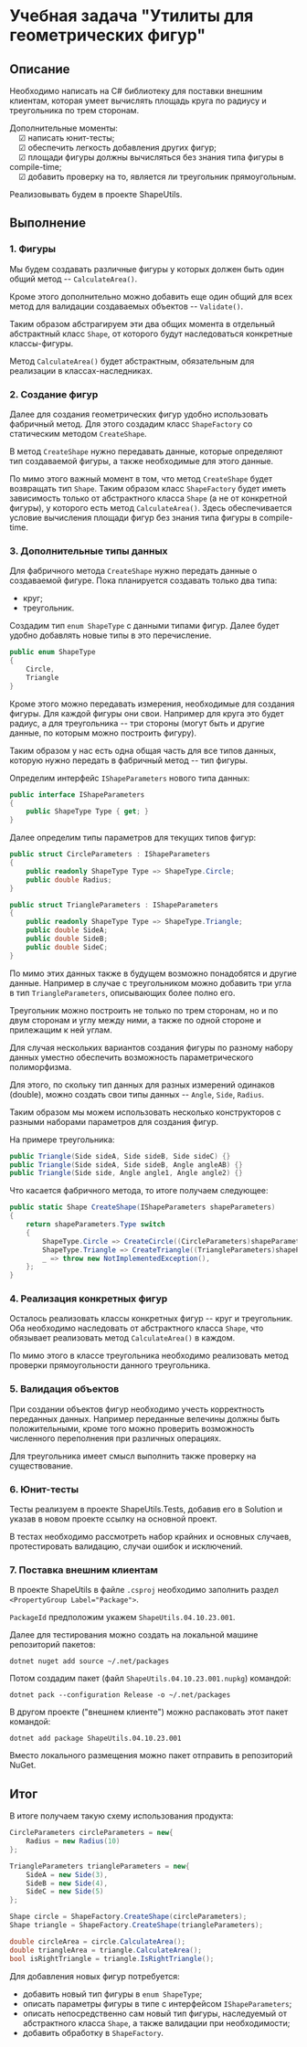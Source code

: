 # Учебная задача "Утилиты для геометрических фигур"
## Описание
Необходимо написать на C# библиотеку для поставки внешним клиентам, которая умеет вычислять площадь круга по радиусу и треугольника по трем сторонам.

Дополнительные моменты:  
&nbsp;&nbsp;&nbsp;&nbsp;&#9745; написать юнит-тесты;  
&nbsp;&nbsp;&nbsp;&nbsp;&#9745; обеспечить легкость добавления других фигур;  
&nbsp;&nbsp;&nbsp;&nbsp;&#9745; площади фигуры должны вычисляться без знания типа фигуры в compile-time;  
&nbsp;&nbsp;&nbsp;&nbsp;&#9745; добавить проверку на то, является ли треугольник прямоугольным.

Реализовывать будем в проекте ShapeUtils.

## Выполнение
### 1. Фигуры
Мы будем создавать различные фигуры у которых должен быть один общий метод -- `CalculateArea()`.

Кроме этого дополнительно можно добавить еще один общий для всех метод для валидации создаваемых объектов -- `Validate()`.

Таким образом абстрагируем эти два общих момента в отдельный абстрактный класс `Shape`, от которого будут наследоваться конкретные классы-фигуры.

Метод `CalculateArea()` будет абстрактным, обязательным для реализации в классах-наследниках.

### 2. Создание фигур
Далее для создания геометрических фигур удобно использовать фабричный метод.
Для этого создадим класс `ShapeFactory` со статическим методом `CreateShape`.

В метод `CreateShape` нужно передавать данные, которые определяют тип создаваемой фигуры, а также необходимые для этого данные.

По мимо этого важный момент в том, что метод `CreateShape` будет возвращать тип `Shape`. Таким образом класс `ShapeFactory` будет иметь зависимость только от абстрактного класса `Shape` (а не от конкретной фигуры), у которого есть метод `CalculateArea()`. Здесь обеспечивается условие вычисления площади фигур без знания типа фигуры в compile-time.

### 3. Дополнительные типы данных
Для фабричного метода `CreateShape` нужно передать данные о создаваемой фигуре.
Пока планируется создавать только два типа:
- круг;
- треугольник.

Создадим тип `enum ShapeType` с данными типами фигур. Далее будет удобно добавлять новые типы в это перечисление.
```csharp
public enum ShapeType
{
    Circle,
    Triangle
}
```

Кроме этого можно передавать измерения, необходимые для создания фигуры. Для каждой фигуры они свои. Например для круга это будет радиус, а для треугольника -- три стороны (могут быть и другие данные, по которым можно построить фигуру).

Таким образом у нас есть одна общая часть для все типов данных, которую нужно передать в фабричный метод -- тип фигуры.

Определим интерфейс `IShapeParameters` нового типа данных:
```csharp
public interface IShapeParameters
{
    public ShapeType Type { get; }
}
```

Далее определим типы параметров для текущих типов фигур:
```csharp
public struct CircleParameters : IShapeParameters
{
    public readonly ShapeType Type => ShapeType.Circle;
    public double Radius;
}

public struct TriangleParameters : IShapeParameters
{
    public readonly ShapeType Type => ShapeType.Triangle;
    public double SideA;
    public double SideB;
    public double SideC;
}
```

По мимо этих данных также в будущем возможно понадобятся и другие данные. Например в случае с треугольником можно добавить три угла в тип `TriangleParameters`, описывающих более полно его. 

Треугольник можно построить не только по трем сторонам, но и по двум сторонам и углу между ними, а также по одной стороне и прилежащим к ней углам.

Для случая нескольких вариантов создания фигуры по разному набору данных уместно обеспечить возможность параметрического полиморфизма.

Для этого, по скольку тип данных для разных измерений одинаков (double), можно создать свои типы данных -- `Angle`, `Side`, `Radius`.

Таким образом мы можем использовать несколько конструкторов с разными наборами параметров для создания фигур.

На примере треугольника:
```csharp
public Triangle(Side sideA, Side sideB, Side sideC) {}
public Triangle(Side sideA, Side sideB, Angle angleAB) {}
public Triangle(Side side, Angle angle1, Angle angle2) {}
```

Что касается фабричного метода, то итоге получаем следующее:
```csharp
public static Shape CreateShape(IShapeParameters shapeParameters)
{
    return shapeParameters.Type switch
    {
        ShapeType.Circle => CreateCircle((CircleParameters)shapeParameters),
        ShapeType.Triangle => CreateTriangle((TriangleParameters)shapeParameters),
        _ => throw new NotImplementedException(),
    };
}
```
### 4. Реализация конкретных фигур
Осталось реализовать классы конкретных фигур -- круг и треугольник.
Оба необходимо наследовать от абстрактного класса `Shape`, что обязывает реализовать метод `CalculateArea()` в каждом.

По мимо этого в классе треугольника необходимо реализовать метод проверки прямоугольности данного треугольника.
### 5. Валидация объектов
При создании объектов фигур необходимо учесть корректность переданных данных.
Например переданные велечины должны быть положительными, кроме того можно проверить возможность численного переполнения при различных операциях.

Для треугольника имеет смысл выполнить также проверку на существование.
### 6. Юнит-тесты
Тесты реализуем в проекте ShapeUtils.Tests, добавив его в Solution и указав в новом проекте ссылку на основной проект.

В тестах необходимо рассмотреть набор крайних и основных случаев, протестировать валидацию, случаи ошибок и исключений.
### 7. Поставка внешним клиентам
В проекте ShapeUtils в файле `.csproj` необходимо заполнить раздел `<PropertyGroup Label="Package">`.

`PackageId` предположим укажем `ShapeUtils.04.10.23.001`.

Далее для тестирования можно создать на локальной машине репозиторий пакетов:
```
dotnet nuget add source ~/.net/packages
```
Потом создадим пакет (файл `ShapeUtils.04.10.23.001.nupkg`) командой:
```
dotnet pack --configuration Release -o ~/.net/packages
```
В другом проекте ("внешнем клиенте") можно распаковать этот пакет командой:
```
dotnet add package ShapeUtils.04.10.23.001
```

Вместо локального размещения можно пакет отправить в репозиторий NuGet.
## Итог

В итоге получаем такую схему использования продукта:
```csharp
CircleParameters circleParameters = new{
    Radius = new Radius(10)
};

TriangleParameters triangleParameters = new{
    SideA = new Side(3),
    SideB = new Side(4),
    SideC = new Side(5)
};

Shape circle = ShapeFactory.CreateShape(circleParameters);
Shape triangle = ShapeFactory.CreateShape(triangleParameters);

double circleArea = circle.CalculateArea();
double triangleArea = triangle.CalculateArea();
bool isRightTriangle = triangle.IsRightTriangle();
```

Для добавления новых фигур потребуется:
- добавить новый тип фигуры в `enum ShapeType`;
- описать параметры фигуры в типе с интерфейсом `IShapeParameters`;
- описать непосредственно сам новый тип фигуры, наследуемый от абстрактного класса `Shape`, а также валидации при необходимости;
- добавить обработку в `ShapeFactory`.
